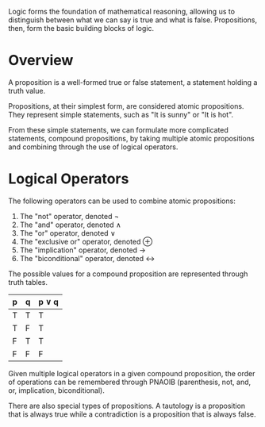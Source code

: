 Logic forms the foundation of mathematical reasoning, allowing us to distinguish between what we can say is true and what is false. Propositions, then, form the basic building blocks of logic.

# Overview
A proposition is a well-formed true or false statement, a statement holding a truth value. 

Propositions, at their simplest form, are considered atomic propositions. They represent simple statements, such as "It is sunny" or "It is hot".

From these simple statements, we can formulate more complicated statements, compound propositions, by taking multiple atomic propositions and combining through the use of logical operators.

# Logical Operators
The following operators can be used to combine atomic propositions:
1) The "not" operator, denoted $\neg$
2) The "and" operator, denoted $\land$
3) The "or" operator, denoted $\lor$
4) The "exclusive or" operator, denoted $\oplus$
5) The "implication" operator, denoted $\rightarrow$
6) The "biconditional" operator, denoted $\leftrightarrow$ 

The possible values for a compound proposition are represented through truth tables.

| p   | q   | p $\lor$ q |
| --- | --- | ---------- |
| T   | T   | T          |
| T   | F   | T          |
| F   | T   | T          |
| F   | F   | F          |

Given multiple logical operators in a given compound proposition, the order of operations can be remembered through PNAOIB (parenthesis, not, and, or, implication, biconditional).

There are also special types of propositions. A tautology is a proposition that is always true while a contradiction is a proposition that is always false.


